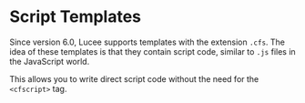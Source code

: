 <!--
{
  "title": "Script Templates (.cfs)",
  "id": "script-templates",
  "description": "Learn about script templates in Lucee. This guide explains how Lucee supports templates with the `.cfs` extension, allowing you to write direct script code without the need for the `<cfscript>` tag.",
  "keywords": [
    "CFML",
    "script",
    "templates",
    "Lucee",
    "cfs"
  ]
}
-->
# Script Templates

Since version 6.0, Lucee supports templates with the extension `.cfs`. The idea of these templates is that they contain script code, similar to `.js` files in the JavaScript world.

This allows you to write direct script code without the need for the `<cfscript>` tag.